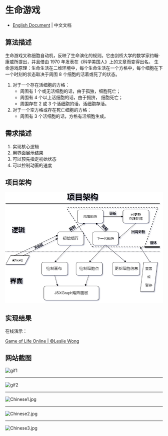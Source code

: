 # 生命游戏

- [English Document](../README.md) | 中文文档

## 算法描述

生命游戏又称细胞自动机，反映了生命演化的规则。它由剑桥大学的数学家约翰·康威所提出，并且借由 1970 年发表在《科学美国人》上的文章而变得出名。
生命游戏原理：生命生活在二维环境中，每个生命生活在一个方格中，每个细胞在下一个时刻的状态取决于周围 8 个细胞的活着或死了的状态。

1. 对于一个存在活细胞的方格：
   - 周围有 1 个或无活细胞的话，由于孤独，细胞死亡；
   - 周围有 4 个以上活细胞的话，由于拥挤， 细胞死亡；
   - 周围存在 2 或 3 个活细胞的话，活细胞存活。
2. 对于一个空方格或存在死亡细胞的方格：
   - 周围有 3 个活细胞的话，方格有活细胞生成。

## 需求描述

1. 实现核心逻辑
2. 用界面展示结果
3. 可以预先指定初始状态
4. 可以控制动画的速度

## 项目架构

![项目架构](/docs/imgs/project_architecture_cn.png)

## 实现结果

在线演示：

[Game of Life Online | ©Leslie Wong](http://playgameoflife.live)

## 网站截图

![gif1](https://i.loli.net/2020/03/29/A2QGYeI1fCc5LNg.gif)

---

![gif2](https://i.loli.net/2020/04/07/ivx5zVUcAtF9YZq.gif)

---

![Chinese1.jpg](https://i.loli.net/2020/02/26/DThZANFmwecMpWG.jpg)

---

![Chinese2.jpg](https://i.loli.net/2020/02/26/HWfchdlrNjMILw7.jpg)

---

![Chinese3.jpg](https://i.loli.net/2020/02/26/vk9gSq7onw1JQHF.jpg)

